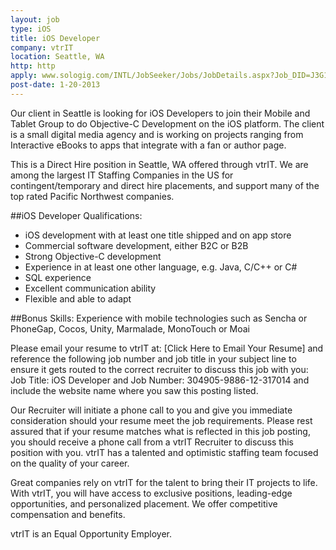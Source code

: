 ```yaml
---
layout: job
type: iOS
title: iOS Developer
company: vtrIT
location: Seattle, WA
http: http
apply: www.sologig.com/INTL/JobSeeker/Jobs/JobDetails.aspx?Job_DID=J3G1G56FX34ZRVBTTCW
post-date: 1-20-2013
--- 
```


Our client in Seattle is looking for iOS Developers to join their Mobile and Tablet Group to do Objective-C Development on the iOS platform. The client is a small digital media agency and is working on projects ranging from Interactive eBooks to apps that integrate with a fan or author page.


This is a Direct Hire position in Seattle, WA offered through vtrIT. We are among the largest IT Staffing Companies in the US for contingent/temporary and direct hire placements, and support many of the top rated Pacific Northwest companies.

##iOS Developer Qualifications: 
* iOS development with at least one title shipped and on app store
* Commercial software development, either B2C or B2B
* Strong Objective-C development
* Experience in at least one other language, e.g. Java, C/C++ or C#
* SQL experience
* Excellent communication ability
* Flexible and able to adapt

##Bonus Skills: 
Experience with mobile technologies such as Sencha or PhoneGap, Cocos, Unity, Marmalade, MonoTouch or Moai


Please email your resume to vtrIT at: [Click Here to Email Your Resume] and reference the following job number and job title in your subject line to ensure it gets routed to the correct recruiter to discuss this job with you: Job Title: iOS Developer and Job Number: 304905-9886-12-317014 and include the website name where you saw this posting listed.


Our Recruiter will initiate a phone call to you and give you immediate consideration should your resume meet the job requirements. Please rest assured that if your resume matches what is reflected in this job posting, you should receive a phone call from a vtrIT Recruiter to discuss this position with you. vtrIT has a talented and optimistic staffing team focused on the quality of your career.


Great companies rely on vtrIT for the talent to bring their IT projects to life. With vtrIT, you will have access to exclusive positions, leading-edge opportunities, and personalized placement. We offer competitive compensation and benefits.


vtrIT is an Equal Opportunity Employer.